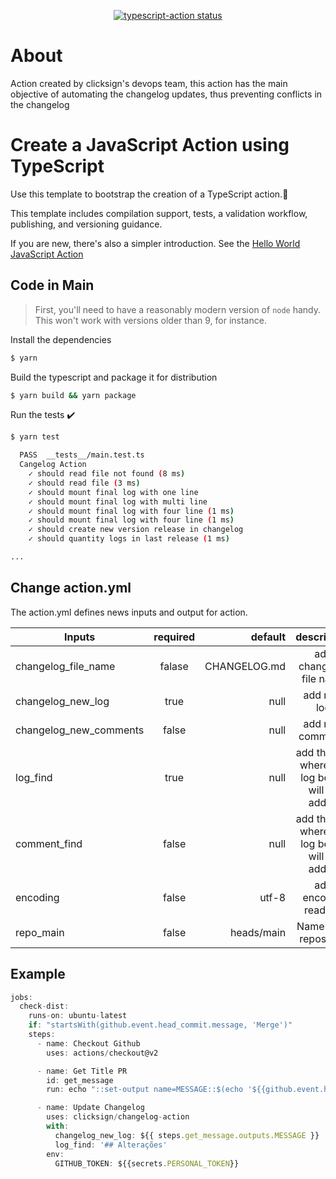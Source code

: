 <p align="center">
  <a href="https://github.com/actions/typescript-action/actions"><img alt="typescript-action status" src="https://github.com/actions/typescript-action/workflows/build-test/badge.svg"></a>
</p>

# About

Action created by clicksign's devops team, this action has the main objective of automating the changelog updates, thus preventing conflicts in the changelog 

# Create a JavaScript Action using TypeScript

Use this template to bootstrap the creation of a TypeScript action.:rocket:

This template includes compilation support, tests, a validation workflow, publishing, and versioning guidance.  

If you are new, there's also a simpler introduction.  See the [Hello World JavaScript Action](https://github.com/actions/hello-world-javascript-action)

## Code in Main

> First, you'll need to have a reasonably modern version of `node` handy. This won't work with versions older than 9, for instance.

Install the dependencies  
```bash
$ yarn
```

Build the typescript and package it for distribution
```bash
$ yarn build && yarn package
```

Run the tests :heavy_check_mark:  
```bash
$ yarn test

  PASS  __tests__/main.test.ts
  Cangelog Action
    ✓ should read file not found (8 ms)
    ✓ should read file (3 ms)
    ✓ should mount final log with one line
    ✓ should mount final log with multi line
    ✓ should mount final log with four line (1 ms)
    ✓ should mount final log with four line (1 ms)
    ✓ should create new version release in changelog
    ✓ should quantity logs in last release (1 ms)

...
```

## Change action.yml

The action.yml defines news inputs and output for action.

| Inputs                       |    required   |    default   |                  description                  |
|------------------------------|:-------------:|-------------:|:---------------------------------------------:|
| changelog_file_name          | falase        | CHANGELOG.md | add changelog file name                       |
| changelog_new_log            | true          | null         | add new log                                   |
| changelog_new_comments       | false         | null         | add new comments                              |
| log_find                     | true          | null         | add the key where the log below will be added |
| comment_find                 | false         | null         | add the key where the log below will be added |
| encoding                     | false         | utf-8        | add encoded read file                         |
| repo_main                    | false         | heads/main   | Name main repository                          |


## Example

```javascript
jobs:
  check-dist:
    runs-on: ubuntu-latest
    if: "startsWith(github.event.head_commit.message, 'Merge')"
    steps:
      - name: Checkout Github
        uses: actions/checkout@v2

      - name: Get Title PR
        id: get_message
        run: echo "::set-output name=MESSAGE::$(echo '${{github.event.head_commit.message}}' | tail -n 1)"

      - name: Update Changelog
        uses: clicksign/changelog-action
        with:
          changelog_new_log: ${{ steps.get_message.outputs.MESSAGE }}
          log_find: '## Alterações'
        env:
          GITHUB_TOKEN: ${{secrets.PERSONAL_TOKEN}}
```